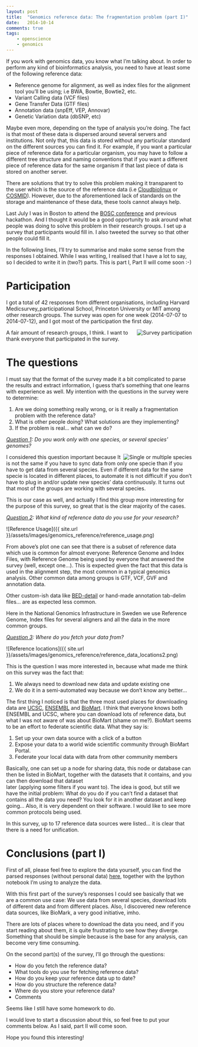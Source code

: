 ```yaml
---
layout: post
title:  "Genomics reference data: The fragmentation problem (part I)"
date:   2014-10-14
comments: true
tags:
    - openscience
    - genomics
---
```

If you work with genomics data, you know what I’m talking about. In order to perform
any kind of bioinformatics analysis, you need to have at least some of the following reference data:

* Reference genome for alignment, as well as index files for the alignment tool you’ll be using; i.e BWA, Bowtie, Bowtie2, etc.
* Variant Calling data (VCF files)
* Gene Transfer Data (GTF files)
* Annotation data (snpEff, VEP, Annovar)
* Genetic Variation data (dbSNP, etc)

<!--more-->

Maybe even more, depending on the type of analysis you’re doing. The fact is that
most of these data is dispersed around several servers and institutions. Not only that,
this data is stored without any particular standard on the different sources you can find it.
For example, if you want a particular piece of reference data for a particular organism,
you may have to follow a different tree structure and naming conventions that if you
want a different piece of reference data for the same organism if that last piece of data is stored on another server.

There are solutions that try to solve this problem making it transparent to the user
which is the source of the reference data (i.e [Cloudbiolinux][Cloudbiolinux] or [COSMID][cosmid]). However,
due to the aforementioned lack of standards on the storage and maintenance of these
data, these tools cannot always help.

Last July I was in Boston to attend the [BOSC conference][bosc] and previous hackathon.
And I thought it would be a good opportunity to ask around what people was doing
to solve this problem in their research groups. I set up a survey that participants
would fill in. I also tweeted the survey so that other people could fill it.

In the following lines, I’ll try to summarise and make some sense from the responses
I obtained. While I was writing, I realised that I have a lot to say, so I decided
to write it in (two?) parts. This is part I, Part II will come soon :-)

# Participation
I got a total of 42 responses from different organisations, including Harvard
Medicsurvey_participational School, Princeton University or MIT among other research groups.
The survey was open for one week (2014-07-07 to 2014-07-12), and I got most of the participation the first day.

<img src="{{ site.url }}/assets/images/genomics_reference/survey_participation.png" alt="Survey participation" align="right">

A fair amount of research groups, I think. I want to thank everyone that participated in the survey.

# The questions
I must say that the format of the survey made it a bit complicated to parse the
results and extract information, I guess that’s something that one learns with experience as well.
My intention with the questions in the survey were to determine:

1. Are we doing something really wrong, or is it really a fragmentation problem with the reference data?
2. What is other people doing? What solutions are they implementing?
3. If the problem is real… what can we do?

_<u>Question 1</u>: Do you work only with one species, or several species’ genomes?_

<img src="{{ site.url }}/assets/images/genomics_reference/single_or_multiple_species1.png" alt="Single or multiple species" align="right">

I considered this question important because It is not the same if you have to sync
data from only one specie than if you have to get data from several species.
Even if different data for the same specie is located in different places, to automate
it is not difficult if you don’t have to plug in and/or update new species’ data continuously.
It turns out that most of the groups are working with several species.

This is our case as well, and actually I find this group more interesting for the purpose of this survey, so great that is the clear majority of the cases.

<u>_Question 2</u>: What kind of reference data do you use for your research?_

![Reference Usage]({{ site.url }}/assets/images/genomics_reference/reference_usage.png)

From above’s plot one can see that there is a subset of reference data which use is
common for almost everyone: Reference Genome and Index Files, with Reference Genome
being used by everyone that answered the survey (well, except one…). This is expected
given the fact that this data is used in the alignment step, the most common in a typical
genomics analysis. Other common data among groups is GTF, VCF, GVF and annotation data.

Other custom-ish data like [BED-detail][bed_detail] or hand-made annotation tab-delim files…
are as expected less common.

Here in the National Genomics Infrastructure in Sweden we use Reference Genome,
Index files for several aligners and all the data in the more common groups.

<u>_Question 3</u>: Where do you fetch your data from?_

![Reference locations]({{ site.url }}/assets/images/genomics_reference/reference_data_locations2.png)

This is the question I was more interested in, because what made me think on this survey was the fact that:

1. We always need to download new data and update existing one
2. We do it in a semi-automated way because we don’t know any better…

The first thing I noticed is that the three most used places for downloading data are [UCSC][ucsc],
[ENSEMBL][ensembl] and [BioMart][biomart]. I think that everyone knows both ENSEMBL and UCSC,
where you can download lots of reference data, but what I was not aware of was about BioMart
(shame on me?). BioMart seems to be an effort to federate scientific data. What they say is:

1. Set up your own data source with a click of a button
2. Expose your data to a world wide scientific community through BioMart Portal.
3. Federate your local data with data from other community members

Basically, one can set up a node for sharing data, this node or database can then be listed in BioMart,
together with the datasets that it contains, and you can then download that dataset  
later (applying some filters if you want to). The idea is good, but still we have the
initial problem: What do you do if you can’t find a dataset that contains all the data you need?
You look for it in another dataset and keep going… Also, it is very dependent on their software.
I would like to see more common protocols being used.

In this survey, up to 17 reference data sources were listed… it is clear that there is a need for unification.

# Conclusions (part I)
First of all, please feel free to explore the data yourself, you can find the parsed
responses (without personal data) [here][responses], together with the Ipython notebook I’m using
to analyze the data.

With this first part of the survey’s responses I could see basically that we are a
common use case: We use data from several species, download lots of different data and
from different places. Also, I discovered new reference data sources, like BioMark,
a very good initiative, imho.

There are lots of places where to download the data you need, and if you start reading about them,
it is quite frustrating to see how they diverge. Something that should be simple because
is the base for any analysis, can become very time consuming.

On the second part(s) of the survey, I’ll go through the questions:

* How do you fetch the reference data?
* What tools do you use for fetching reference data?
* How do you keep your reference data up to date?
* How do you structure the reference data?
* Where do you store your reference data?
* Comments

Seems like I still have some homework to do.

I would love to start a discussion about this, so feel free to put your comments below. As I said, part II will come soon.

Hope you found this interesting!


[Cloudbiolinux]: https://github.com/chapmanb/cloudbiolinux
[cosmid]: https://github.com/robinandeer/cosmid
[bosc]: http://www.open-bio.org/wiki/BOSC_2014
[bed_detail]: http://genome.ucsc.edu/FAQ/FAQformat.html#format1.7
[ucsc]: https://genome.ucsc.edu/
[ensembl]: http://www.ensembl.org/index.html
[biomart]: http://biomart.org/
[responses]: https://github.com/guillermo-carrasco/guillermo-carrasco.github.com/tree/master/assets/codes/genomics_reference
